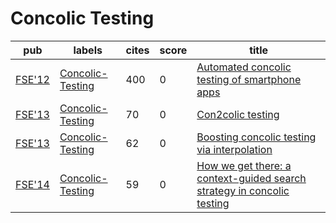 # Concolic Testing

|pub|labels|cites|score|title|
|---|------|-----|-----|-----|
|[FSE'12](https://dblp.org/db/conf/sigsoft/fse2012.html)|[Concolic-Testing](Concolic-Testing.md)|400|0|[Automated concolic testing of smartphone apps](https://scholar.google.com/scholar?q=Automated+concolic+testing+of+smartphone+apps)|
|[FSE'13](https://dblp.org/db/conf/sigsoft/fse2013.html)|[Concolic-Testing](Concolic-Testing.md)|70|0|[Con2colic testing](https://scholar.google.com/scholar?q=Con2colic+testing)|
|[FSE'13](https://dblp.org/db/conf/sigsoft/fse2013.html)|[Concolic-Testing](Concolic-Testing.md)|62|0|[Boosting concolic testing via interpolation](https://scholar.google.com/scholar?q=Boosting+concolic+testing+via+interpolation)|
|[FSE'14](https://dblp.org/db/conf/sigsoft/fse2014.html)|[Concolic-Testing](Concolic-Testing.md)|59|0|[How we get there: a context-guided search strategy in concolic testing](https://scholar.google.com/scholar?q=How+we+get+there%3A+a+context-guided+search+strategy+in+concolic+testing)|
